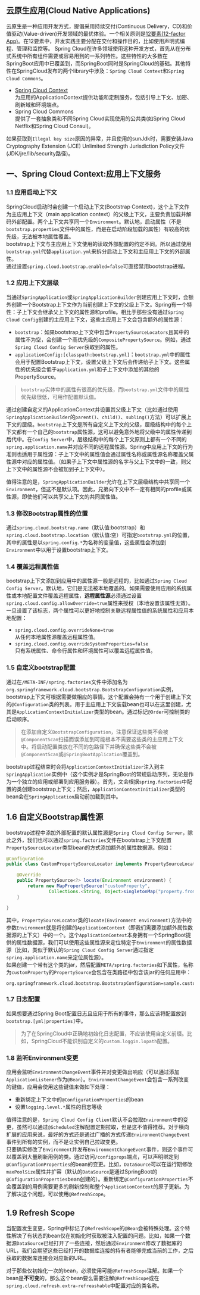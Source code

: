 ## 云原生应用(Cloud Native Applications)
 云原生是一种应用开发方式，提倡采用持续交付(Continuous Delivery，CD)和价值驱动(Value-driven)开发领域的最优体验。一个相关原则是[12要素(12-factor App)](https://www.cnblogs.com/wintersun/p/11026557.html)。在12要素中，开发实践主要分配在交付和操作目的，比如使用声明式编程、管理和监控等。
 Spring Cloud在许多领域使用这种开发方式，首先从在分布式系统中所有组件需要或容易用到的一系列特性。这些特性的大多数在SpringBoot应用中已覆盖到，而SpringBoot同时是SpringCloud的基础。其他特性在SpringCloud发布的两个library中涉及：`Spring Cloud Context`和`Spring Cloud Commons`。
- [Spring Cloud Context](https://github.com/McHeat/Note/blob/master/SpringCloud/SpringCloudContext.md)  
 为应用的ApplicationContext提供功能和定制服务，包括引导上下文、加密、刷新域和环境端点。
- Spring Cloud Commons  
 提供了一套抽象类和不同Spring Cloud实现使用的公共类(如Spring Cloud Netflix和Spring Cloud Consul)。

如果获取到`Illegal key size`原因的异常，并且使用的sunJdk时，需要安装Java Cryptography Extension (JCE) Unlimited Strength Jurisdiction Policy文件(JDK/jre/lib/security路径)。

## 一、Spring Cloud Context:应用上下文服务

### 1.1 应用启动上下文
SpringCloud启动时会创建一个启动上下文(Bootstrap Context)，这个上下文作为主应用上下文（main application context）的父级上下文，主要负责加载并解码外部配置。两个上下文共享同一个`Environment`。默认地，启动属性（不是`bootstrap.properties`文件中的属性，而是在启动阶段加载的属性）有较高的优先级，无法被本地属性覆盖。  
bootstrap上下文与主应用上下文使用的读取外部配置的约定不同。所以通过使用`bootstrap.yml`代替`application.yml`来拆分启动上下文和主应用上下文的外部属性。  
通过设置`spring.cloud.bootstrap.enabled=false`可直接禁用bootstrap进程。

### 1.2 应用上下文层级
当通过`SpringApplication`或`SpringApplicationBuilder`创建应用上下文时，会额外创建一个Bootstrap上下文作为当前创建上下文的父级上下文。Spring有一个特性：子上下文会继承父上下文的属性源和profile。相比于那些没有通过`Spring Cloud Config`创建的主应用上下文，这些主应用上下文会包含额外的属性源：  
+ `bootstrap`：如果bootstrap上下文中包含`PropertySourceLocators`且其中的属性不为空，会创建一个高优先级的`CompositePropertySource`。例如，通过`Spring Cloud Config Server`获取到的属性。
+ `applicationConfig:[classpath:bootstrap.yml]`：`bootstrap.yml`中的属性会用于配置Bootstrap上下文，设置父级上下文后会传递给子上下文。这些属性的优先级会低于`application.yml`和子上下文中添加的其他的PropertySource。  
> `bootstrap`实体中的属性有很高的优先级，而`bootstrap.yml`文件中的属性优先级很低，可用作配置默认值。  

通过创建自定义的ApplicationContext并设置其父级上下文（比如通过使用`SpringApplicationBuilder`的`parent()`、`child()`、`subling()`方法）可以扩展上下文的层级。`bootstrap`上下文是所有自定义上下文的父级，层级结构中的每个上下文都有一个自己的`bootstrap`属性源，这可以避免意外地将父级中的属性传递到后代中。在`Config Server`中，层级结构中的每个上下文原则上都有一个不同的`spring.application.name`并对应不同的远程属性源。Spring中应用上下文的行为准则也适用于属性源：子上下文中的属性值会通过属性名称或属性源名称覆盖父属性源中对应的属性值。（如果子上下文中属性源的名字与父上下文中的一致，则父上下文中的属性源不会被加到子上下文中）。  

值得注意的是，`SpringApplicationBuilder`允许在上下文层级结构中共享同一个`Environment`，但这不是默认项。因此，兄弟向下文中不一定有相同的profile或属性源，即使他们可以共享父上下文的共同属性值。  

### 1.3 修改Bootstrap属性的位置
通过`spring.cloud.bootstrap.name`（默认值:bootstrap）和`spring.cloud.bootstrap.location`（默认值:空）可指定`bootstrap.yml`的位置，其中的属性是以`spring.config.*`为名称的变量值，这些属性会添加到`Environment`中以用于设置bootstrap上下文。  

### 1.4 覆盖远程属性值
bootstrap上下文添加到应用中的属性源一般是远程的，比如通过`Spring Cloud Config Server`。默认地，它们是无法被本地覆盖的。如果需要使用应用的系统属性或本地配置文件覆盖远程属性，**远程属性源**必须通过设置`spring.cloud.config.allowOverride=true`属性来授权（本地设置该属性无效）。一旦设置了该标志，两个属性可以更好地控制关联远程属性值的系统属性和应用本地配置：  
+ `spring.cloud.config.overrideNone=true`  
  从任何本地属性源覆盖远程属性值。
+ `spring.cloud.config.overrideSystemProperties=false`  
  只有系统属性、命令行属性和环境属性可以覆盖远程属性值。  

### 1.5 自定义bootstrap配置
通过在`/META-INF/spring.factories`文件中添加名为`org.springframework.cloud.bootstrap.BootstrapConfiguration`实例，bootstrap上下文可根据需要做相应的事情。这个配置会持有一个用于创建上下文的`@Configuration`类的列表。用于主应用上下文装载bean也可以在这里创建，尤其是`ApplicationContextInitializer`类型的bean。通过标记`@Order`可控制类的启动顺序。

> 在添加自定义`BootstrapConfiguration`，注意保证这些类不会被`@ComponentScan`扫描而误添加到可能根本不需要这些类的主应用上下文中。将启动配置类放在不同的包路径下并确保这些类不会被`@ComponentScan`或`@SpringBootApplication`覆盖到。

bootstrap过程结束时会将`ApplicationContextInitializer`注入到主`SpringApplication`实例中（这个实例才是SpringBoot的常规启动序列，无论是作为一个独立的应用或部署到应用服务器）。首先，文会根据`spring.factories`中配置的类创建bootstrap上下文；然后，`ApplicationContextInitializer`类型的bean会在`SpringApplication`启动前加载到其中。  

## 1.6 自定义Bootstrap属性源  
bootstrap过程中添加外部配置的默认属性源是`Spring Cloud Config Server`，除此之外，我们也可以通过`spring.factories`文件在bootstrap上下文配置`PropertySourceLocator`类型bean的方式添加额外的属性数据源。例如：  
```java
@Configuration
public class CustomPropertySourceLocator implements PropertySourceLocator {

    @Override
    public PropertySource<?> locate(Environment environment) {
        return new MapPropertySource("customProperty",
                Collections.<String, Object>singletonMap("property.from.sample.custom.source", "worked as intended"));
    }

}
```

其中，`PropertySourceLocator`类的`locate(Environment environment)`方法中的参数`Environment`就是将创建的`ApplicationContext`（即我们需要添加额外属性数据源的上下文）中的一个。这个`ApplicationContext`本身拥有一个SpringBoot提供的属性数据源，我们可以使用这些属性源来定位特定于`Environment`的属性数据源（比如，类似于默认的`Spring Cloud Config Server`通过指定`spring.application.name`来定位属性源）。  
如果创建一个带有这个类的jar，然后配置`META/spring.factories`如下属性，名称为`customProperty`的`PropertySource`会包含在类路径中包含该jar的任何应用中：
```
org.springframework.cloud.bootstrap.BootstrapConfiguration=sample.custom.CustomPropertySourceLocator
```

### 1.7 日志配置
如果想要通过Spring Boot配置日志且应用于所有的事件，那么应该将配置放到`bootstrap.[yml|properties]`中。  

> 为了在SpringCloud中正确地初始化日志配置，不应该使用自定义前缀。比如，SpringCloud不能识别自定义的`custom.loggin.lopath`配置。

### 1.8 监听Environment变更
应用会监听`EnvironmentChangeEvent`事件并对变更做出响应（可以通过添加`ApplicationListener`作为`@Bean`）。`EnvironmentChangeEvent`会包含一系列改变的键值，应用会使用这些键值来做如下处理：  
+ 重新绑定上下文中的`@ConfigurationProperties`的bean
+ 设置`logging.level.*`属性的日志等级

值得注意的是，`Spring Cloud Config Client`默认不会拉取`Environment`中的变更，虽然可以通过`@Scheduled`注解配置定期拉取，但是这不值得推荐。对于横向扩展的应用来说，最好的方式还是通过广播的方式传递`EnvironmentChangeEvent`事件到所有的实例，而不是让实例自己拉取变更。  
只要确实修改了`Environment`并发布`EnvironmentChangeEvent`事件，则这个事件可以覆盖到大量刷新用例的类。通过访问`/configprops`端点，可以声明绑定到`@ConfigurationProperties`的bean的变更。比如，`DataSource`可以在运行期修改`maxPoolSize`属性并扩容（默认的`DataSource`是通过SpringBoot的`@CofigurationProperties`bean创建的）。重新绑定`@ConfigurationProperties`不会覆盖到的用例需要更多的刷新控制和整个`ApplicationContext`的原子更新。为了解决这个问题，可以使用`@RefreshScope`。  

## 1.9 Refresh Scope
当配置发生变更，Spring中标记了`@RefreshScope`的`@Bean`会被特殊处理。这个特性解决了有状态的bean仅在初始化时获取被注入配置的问题。比如，如果一个数据源`DataSource`已经打开了一些连接，然后通过`Environment`修改了数据库的URL，我们会期望这些已经打开的数据库连接的持有者能够完成当前的工作，之后获取的数据库连接会对应新的URL。  

对于那些仅初始化一次的bean，必须使用可能`@RefreshScope`注解。如果一个bean是**不可变**的，那么这个bean要么需要注解`@RefreshScope`或在`spring.cloud.refresh.extra-refreashable`中配置对应的类名称。  















  